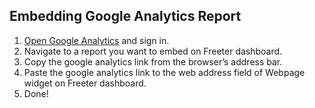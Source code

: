 ## Embedding Google Analytics Report

1. <a href="{{ curItem.homeUrl|e }}" target="_blank">Open Google Analytics</a> and sign in.
2. Navigate to a report you want to embed on Freeter dashboard.
3. Copy the google analytics link from the browser’s address bar.
4. Paste the google analytics link to the web address field of Webpage widget on Freeter dashboard.
5. Done!
